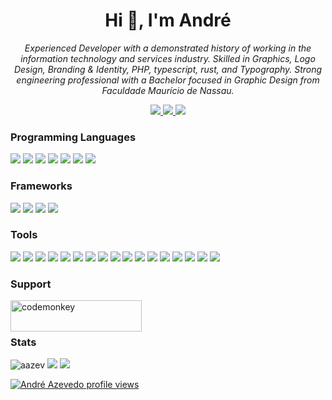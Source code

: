 <h1 align="center">Hi 👋, I'm André</h1>
<p align="center">
    <i>
        Experienced Developer with a demonstrated history of working in the information technology and services industry.
        Skilled in Graphics, Logo Design, Branding & Identity, PHP, typescript, rust, and Typography.
        Strong engineering professional with a Bachelor focused in Graphic Design from Faculdade Maurício de Nassau.
    </i>
</p>
<p align="center">
    <a href="https://linkedin.com/in/aazev" target="_blank">
        <img src="https://img.shields.io/badge/linkedin-blue?style=for-the-badge&logo=linkedin&logoColor=white" />
    </a>
    <a href="https://www.behance.net/andreazev" target="_blank">
        <img src="https://img.shields.io/badge/behance-blue?style=for-the-badge&logo=behance&logoColor=white" />
    </a>
    <a href="https://twitter.com/andreazev" target="_blank">
        <img src="https://img.shields.io/badge/twitter-blue?style=for-the-badge&logo=twitter&logoColor=white" />
    </a>
</p>

<h3 align="left">Programming Languages</h3>
<p align="left">
    <a href="https://www.rust-lang.org/" target="_blank"><img src="https://img.shields.io/badge/rust-black?style=for-the-badge&logo=rust&logoColor=white" /></a>
    <a href="https://php.net/" target="_blank"><img src="https://img.shields.io/badge/php-black?style=for-the-badge&logo=php&logoColor=white" /></a>
    <a href="https://www.typescriptlang.org/" target="_blank"><img src="https://img.shields.io/badge/typescript-black?style=for-the-badge&logo=typescript&logoColor=white" /></a>
    <a href="https://www.gnu.org/software/bash/" target="_blank"><img src="https://img.shields.io/badge/bash-black?style=for-the-badge&logo=gnu-bash&logoColor=white" /></a>
    <a href="https://python.org/" target="_blank"><img src="https://img.shields.io/badge/python-black?style=for-the-badge&logo=python&logoColor=white" /></a>
    <a href="https://developer.mozilla.org/en-US/docs/Web/CSS" target="_blank"><img src="https://img.shields.io/badge/css-black?style=for-the-badge&logo=css3&logoColor=white" /></a>
    <a href="https://developer.mozilla.org/en-US/docs/Glossary/HTML5" target="_blank"><img src="https://img.shields.io/badge/html-black?style=for-the-badge&logo=html5&logoColor=white" /></a>
</p>

<h3 align="left">Frameworks</h3>
<p align="left">
    <a href="https://laravel.com/" target="_blank"><img src="https://img.shields.io/badge/laravel-white?style=for-the-badge&logo=laravel&logoColor=black" /></a>
    <a href="https://nestjs.com/" target="_blank"><img src="https://img.shields.io/badge/nestjs-white?style=for-the-badge&logo=nestjs&logoColor=black" /></a>
    <a href="https://react.dev/" target="_blank"><img src="https://img.shields.io/badge/react-white?style=for-the-badge&logo=react&logoColor=black" /></a>
    <a href="https://tailwindcss.com/" target="_blank"><img src="https://img.shields.io/badge/tailwind-white?style=for-the-badge&logo=tailwindcss&logoColor=black" /></a>
</p>

<h3 align="left">Tools</h3>
<p align="left">
    <a href="https://azure.microsoft.com/en-us/products/devops" target="_blank"><img src="https://img.shields.io/badge/azure-gray?style=for-the-badge&logo=azure-devops&logoColor=white" /></a>
    <a href="https://www.docker.com/" target="_blank"><img src="https://img.shields.io/badge/docker-gray?style=for-the-badge&logo=docker&logoColor=white" /></a>
    <a href="https://git-scm.com/" target="_blank"><img src="https://img.shields.io/badge/git-gray?style=for-the-badge&logo=git&logoColor=white" /></a>
    <a href="https://graphql.org/" target="_blank"><img src="https://img.shields.io/badge/graphql-gray?style=for-the-badge&logo=graphql&logoColor=white" /></a>
    <a href="https://www.nginx.com/" target="_blank"><img src="https://img.shields.io/badge/nginx-gray?style=for-the-badge&logo=nginx&logoColor=white" /></a>
    <a href="https://www.rabbitmq.com/" target="_blank"><img src="https://img.shields.io/badge/rabbitmq-gray?style=for-the-badge&logo=rabbitmq&logoColor=white" /></a>
    <a href="https://mariadb.org/" target="_blank"><img src="https://img.shields.io/badge/mariadb-gray?style=for-the-badge&logo=mariadb&logoColor=white" /></a>
    <a href="https://www.mysql.com/" target="_blank"><img src="https://img.shields.io/badge/mysql-gray?style=for-the-badge&logo=mysql&logoColor=white" /></a>
    <a href="https://www.postgresql.org/" target="_blank"><img src="https://img.shields.io/badge/postgresql-gray?style=for-the-badge&logo=postgresql&logoColor=white" /></a>
    <a href="https://www.mongodb.com/" target="_blank"><img src="https://img.shields.io/badge/mongodb-gray?style=for-the-badge&logo=mongodb&logoColor=white" /></a>
    <a href="https://www.adobe.com/products/illustrator.html" target="_blank"><img src="https://img.shields.io/badge/illustrator-gray?style=for-the-badge&logo=adobe-illustrator&logoColor=white" /></a>
    <a href="https://www.adobe.com/products/photoshop.html" target="_blank"><img src="https://img.shields.io/badge/photoshop-gray?style=for-the-badge&logo=adobe-photoshop&logoColor=white" /></a>
    <a href="https://helpx.adobe.com/support/xd.html" target="_blank"><img src="https://img.shields.io/badge/xd-gray?style=for-the-badge&logo=adobe-xd&logoColor=white" /></a>
    <a href="https://webpack.js.org/" target="_blank"><img src="https://img.shields.io/badge/webpack-gray?style=for-the-badge&logo=webpack&logoColor=white" /></a>
    <a href="https://svelte.dev/" target="_blank"><img src="https://img.shields.io/badge/svelte-gray?style=for-the-badge&logo=svelte&logoColor=white" /></a>
    <a href="https://jestjs.io/" target="_blank"><img src="https://img.shields.io/badge/jestjs-gray?style=for-the-badge&logo=jest&logoColor=white" /></a>
    <a href="https://sass-lang.com/" target="_blank"><img src="https://img.shields.io/badge/sass-gray?style=for-the-badge&logo=sass&logoColor=white" /></a>
</p>

<h3 align="left">Support</h3>
<p><a href="https://www.buymeacoffee.com/codemonkey"> <img align="left" src="https://cdn.buymeacoffee.com/buttons/v2/default-yellow.png" height="50" width="210" alt="codemonkey" /></a></p><br><br>

<h3 align="left">Stats</h3>
<p align="left" style="column-count:2; column-gap: 5rem;">
    <img src="https://github-readme-stats.vercel.app/api?username=aazev&show_icons=true&theme=transparent&hide_border=true" alt="aazev" />
    <img src="http://github-profile-summary-cards.vercel.app/api/cards/repos-per-language?username=aazev&theme=transparent" />
    <img src="http://github-profile-summary-cards.vercel.app/api/cards/productive-time?username=aazev&theme=transparent&utcOffset=-3" />
</p>

[![André Azevedo profile views](https://u8views.com/api/v1/github/profiles/922316/views/day-week-month-total-count.svg)](https://u8views.com/github/aazev)
